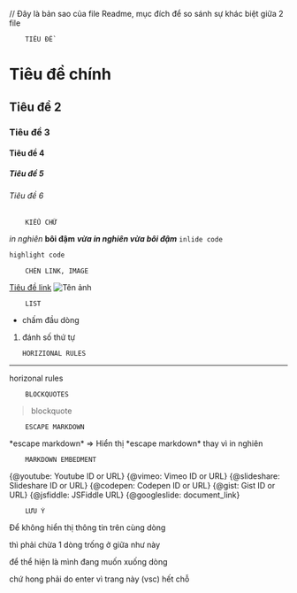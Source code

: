 // Đây là bản sao của file Readme, mục đích để so sánh sự khác biệt giữa 2 file

        TIÊU ĐỀ

# Tiêu đề chính

## Tiêu đề 2

### Tiêu đề 3

#### Tiêu đề 4

##### Tiêu đề 5

###### Tiêu đề 6

        KIỂU CHỮ

_in nghiên_
**bôi đậm**
**_vừa in nghiên vừa bôi đậm_**
`inlide code`

```php
highlight code
```

        CHÈN LINK, IMAGE

[Tiêu đề link](http://~)
![Tên ảnh](http://~)

        LIST

- chấm đầu dòng

1.  đánh số thứ tự

        HORIZIONAL RULES

---

horizonal rules

        BLOCKQUOTES

> blockquote

        ESCAPE MARKDOWN

\*escape markdown*
=> Hiển thị *escape markdown\* thay vì in nghiên

        MARKDOWN EMBEDMENT

{@youtube: Youtube ID or URL}
{@vimeo: Vimeo ID or URL}
{@slideshare: Slideshare ID or URL}
{@codepen: Codepen ID or URL}
{@gist: Gist ID or URL}
{@jsfiddle: JSFiddle URL}
{@googleslide: document_link}

        LƯU Ý

Để không hiển thị thông tin trên cùng dòng

thì phải chừa 1 dòng trống ở giữa như này

để thể hiện là mình đang muốn xuống dòng

chứ hong phải do enter vì trang này (vsc) hết chỗ
